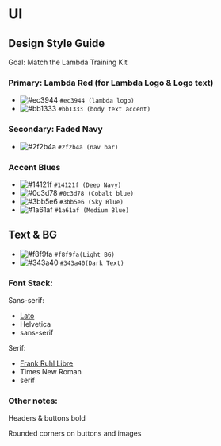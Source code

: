 # UI

## Design Style Guide
Goal: Match the Lambda Training Kit



### Primary: Lambda Red (for Lambda Logo & Logo text)
 
- ![#ec3944 ](https://via.placeholder.com/15/ec3944/000000?text=+) `#ec3944 (lambda logo)`
- ![#bb1333 ](https://via.placeholder.com/15/bb1333/000000?text=+) `#bb1333 (body text accent)`
	
### Secondary: Faded Navy
- ![#2f2b4a ](https://via.placeholder.com/15/2f2b4a/000000?text=+) `#2f2b4a (nav bar)`

### Accent Blues
- ![#14121f ](https://via.placeholder.com/15/14121f/000000?text=+) `#14121f (Deep Navy)`
- ![#0c3d78 ](https://via.placeholder.com/15/0c3d78/000000?text=+) `#0c3d78 (Cobalt blue)`
- ![#3bb5e6 ](https://via.placeholder.com/15/3bb5e6/000000?text=+) `#3bb5e6 (Sky Blue)`
- ![#1a61af](https://via.placeholder.com/15/1a61af/000000?text=+) `#1a61af (Medium Blue)`

## Text & BG
- ![#f8f9fa](https://via.placeholder.com/15/f8f9fa/000000?text=+) `#f8f9fa(Light BG)`
- ![#343a40](https://via.placeholder.com/15/343a40/000000?text=+) `#343a40(Dark Text)`

### Font Stack:

Sans-serif:
- [Lato](https://fonts.google.com/specimen/Lato)
- Helvetica
- sans-serif

Serif:
- [Frank Ruhl Libre](https://fonts.google.com/specimen/Frank+Ruhl+Libre) 
- Times New Roman
- serif 

### Other notes: 

Headers & buttons bold

Rounded corners on buttons and images